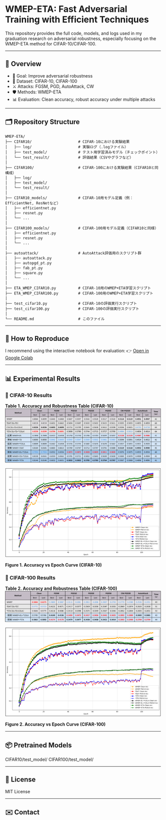 # WMEP-ETA: Fast Adversarial Training with Efficient Techniques

This repository provides the full code, models, and logs used in my graduation research on adversarial robustness, especially focusing on the WMEP-ETA method for CIFAR-10/CIFAR-100.

---

## 🧠 Overview

- 🎯 Goal: Improve adversarial robustness
- 🧪 Dataset: CIFAR-10, CIFAR-100
- ⚔️ Attacks: FGSM, PGD, AutoAttack, CW
- 🛡 Methods: WMEP-ETA
- 📊 Evaluation: Clean accuracy, robust accuracy under multiple attacks

---

## 🗂 Repository Structure
```
WMEP-ETA/
├── CIFAR10/                     # CIFAR-10における実験結果
│   ├── log/                     # 実験ログ（.logファイル）
│   ├── test_model/              # テスト用学習済みモデル（チェックポイント）
│   └── test_result/             # 評価結果（CSVやグラフなど）
│
├── CIFAR100/                    # CIFAR-100における実験結果（CIFAR10と同構成）
│   ├── log/
│   ├── test_model/
│   └── test_result/
│
├── CIFAR10_models/              # CIFAR-10用モデル定義（例：EfficientNet, ResNetなど）
│   ├── efficientnet.py
│   ├── resnet.py
│   └── ...
│
├── CIFAR100_models/             # CIFAR-100用モデル定義（CIFAR10と同様）
│   ├── efficientnet.py
│   ├── resnet.py
│   └── ...
│
├── autoattack/                  # AutoAttack評価用のスクリプト群
│   ├── autoattack.py
│   ├── autopgd_pt.py
│   ├── fab_pt.py
│   ├── square.py
│   └── ...
│
├── ETA_WMEP_CIFAR10.py          # CIFAR-10用のWMEP+ETA学習スクリプト
├── ETA_WMEP_CIFAR100.py         # CIFAR-100用のWMEP+ETA学習スクリプト
│
├── test_cifar10.py              # CIFAR-10の評価実行スクリプト
├── test_cifar100.py             # CIFAR-100の評価実行スクリプト
│
└── README.md                    # このファイル
```
---

## 🚀 How to Reproduce

I recommend using the interactive notebook for evaluation:
👉 [Open in Google Colab](https://colab.research.google.com/github/7i10/WMEP-ETA/blob/main/run.ipynb)

---

## 📊 Experimental Results

### 🔹 CIFAR-10 Results

**Table 1. Accuracy and Robustness Table (CIFAR-10)**
![CIFAR-10 Table](./image/cifar10_results_table.png)


![CIFAR-10 Accuracy Curve](./image/cifar10_accuracy_curve.png)

**Figure 1. Accuracy vs Epoch Curve (CIFAR-10)**

### 🔹 CIFAR-100 Results

**Table 2. Accuracy and Robustness Table (CIFAR-100)**
![CIFAR-100 Table](./image/cifar100_results_table.png)


![CIFAR-100 Accuracy Curve](./image/cifar100_accuracy_curve.png)

**Figure 2. Accuracy vs Epoch Curve (CIFAR-100)** 

---

## 📦 Pretrained Models
CIFAR10/test_model/
CIFAR100/test_model/

---

## 📃 License
MIT License

---

## ✉️ Contact
